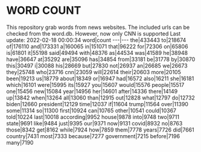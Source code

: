 # WORD COUNT
This repository grab words from news websites. The included urls can be checked from the word.db.
However, now only CNN is supported
Last update: 2022-02-18 00:00:34
word|count
---|---
the|433443
to|218674
of|176110
and|173331
a|160065
in|151071
that|96222
for|72306
on|65806
is|61801
it|55198
said|49494
with|48376
as|44534
was|41589
he|38948
have|36647
at|35292
are|35096
has|34854
from|33181
be|31778
by|30870
this|30497
i|30088
his|28669
but|27830
not|26937
an|26685
we|26673
they|25748
who|23716
cnn|23059
will|22614
their|20603
more|20105
been|19213
us|18779
about|18349
or|16947
had|16572
also|16211
she|16181
which|16101
were|15995
its|15927
you|15607
would|15576
people|15517
one|15456
new|15084
year|14956
her|14601
after|14336
there|14149
up|13842
when|13264
all|13060
than|12915
out|12828
what|12797
do|12732
biden|12660
president|12129
time|12037
if|11604
trump|11564
over|11390
some|11314
so|11300
first|10924
can|10765
other|10541
could|10367
told|10224
last|10018
according|9952
house|9878
into|9748
two|9711
state|9691
like|9484
just|9395
our|9371
now|9131
covid|8932
no|8763
those|8342
get|8162
while|7924
how|7859
them|7778
years|7726
did|7661
country|7431
most|7333
because|7277
government|7215
before|7196
many|7190
